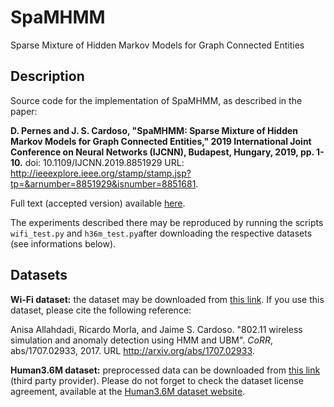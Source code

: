 # SpaMHMM
Sparse Mixture of Hidden Markov Models for Graph Connected Entities

## Description
Source code for the implementation of SpaMHMM, as described in the paper:

**D. Pernes and J. S. Cardoso, "SpaMHMM: Sparse Mixture of Hidden Markov Models for Graph Connected Entities," 2019 International Joint Conference on Neural Networks (IJCNN), Budapest, Hungary, 2019, pp. 1-10.**
doi: 10.1109/IJCNN.2019.8851929 
URL: http://ieeexplore.ieee.org/stamp/stamp.jsp?tp=&arnumber=8851929&isnumber=8851681.

Full text (accepted version) available [here](https://arxiv.org/abs/1904.00442).

The experiments described there may be reproduced by running the scripts ```wifi_test.py``` and ```h36m_test.py```after downloading the
respective datasets (see informations below).

## Datasets

**Wi-Fi dataset:** the dataset may be downloaded from [this link](https://drive.google.com/open?id=1IyK8lWvV9bDQ43ZT6a51lB9iPT9EtXt8). If you use this dataset, please cite the following reference:

Anisa Allahdadi, Ricardo Morla, and Jaime S. Cardoso. "802.11 wireless simulation and anomaly
detection using HMM and UBM". *CoRR*, abs/1707.02933, 2017. URL http://arxiv.org/abs/1707.02933.

**Human3.6M dataset:** preprocessed data can be downloaded from [this link](http://www.cs.stanford.edu/people/ashesh/h3.6m.zip) (third party provider). Please do not forget to check the dataset license agreement, available at the [Human3.6M dataset website](http://vision.imar.ro/human3.6m/description.php).
